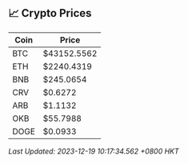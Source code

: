 ## 📈 Crypto Prices

| Coin | Price |
| ---- | ----- |
| BTC | $43152.5562 |
| ETH | $2240.4319 |
| BNB | $245.0654 |
| CRV | $0.6272 |
| ARB | $1.1132 |
| OKB | $55.7988 |
| DOGE | $0.0933 |

_Last Updated: 2023-12-19 10:17:34.562 +0800 HKT_